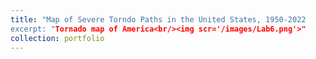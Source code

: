```yaml
---
title: "Map of Severe Torndo Paths in the United States, 1950-2022
excerpt: "Tornado map of America<br/><img scr='/images/Lab6.png'>"
collection: portfolio
---
```

